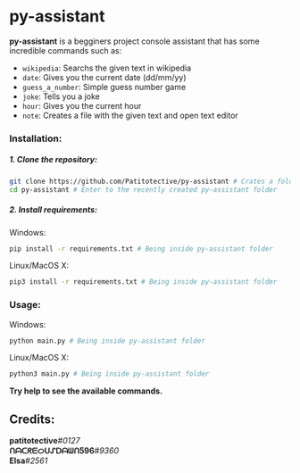# py-assistant

**py-assistant** is a begginers project console assistant that has some incredible commands such as:
- `wikipedia`: Searchs the given text in wikipedia
- `date`: Gives you the current date (dd/mm/yy)
- `guess_a_number`: Simple guess number game
- `joke`: Tells you a joke
- `hour`: Gives you the current hour
- `note`: Creates a file with the given text and open text editor

### Installation:
##### 1. Clone the repository:
```sh
git clone https://github.com/Patitotective/py-assistant # Crates a folder called py-assistant and clone the repository to it
cd py-assistant # Enter to the recently created py-assistant folder
```
##### 2. Install requirements:
Windows:
```sh
pip install -r requirements.txt # Being inside py-assistant folder
```
Linux/MacOS X:
```sh
pip3 install -r requirements.txt # Being inside py-assistant folder
```

### Usage:
Windows:
```sh
python main.py # Being inside py-assistant folder
```
Linux/MacOS X:
```sh
python3 main.py # Being inside py-assistant folder
```

**Try help to see the available commands.**

Credits:
---
**patitotective**_#0127_  
**ᑎᗩᑕᖇᗴᝪᑌᔑᗞᗩᗯᑎ596**_#9360_  
**Elsa**_#2561_
